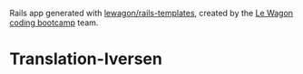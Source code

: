 Rails app generated with [lewagon/rails-templates](https://github.com/lewagon/rails-templates), created by the [Le Wagon coding bootcamp](https://www.lewagon.com) team.
# Translation-Iversen
